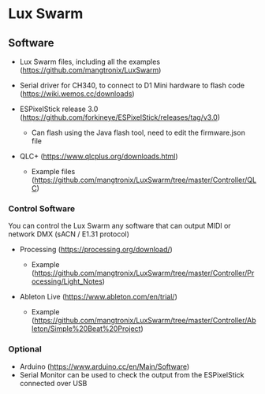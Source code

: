 # Lux Swarm

## Software

* Lux Swarm files, including all the examples (https://github.com/mangtronix/LuxSwarm)

* Serial driver for CH340, to connect to D1 Mini hardware to flash code (https://wiki.wemos.cc/downloads)

* ESPixelStick release 3.0 (https://github.com/forkineye/ESPixelStick/releases/tag/v3.0)
  * Can flash using the Java flash tool, need to edit the firmware.json file

* QLC+ (https://www.qlcplus.org/downloads.html)
  * Example files (https://github.com/mangtronix/LuxSwarm/tree/master/Controller/QLC)

### Control Software

You can control the Lux Swarm any software that can output MIDI or network DMX (sACN / E1.31 protocol)

* Processing (https://processing.org/download/)
  * Example (https://github.com/mangtronix/LuxSwarm/tree/master/Controller/Processing/Light_Notes)

* Ableton Live (https://www.ableton.com/en/trial/)
  * Example (https://github.com/mangtronix/LuxSwarm/tree/master/Controller/Ableton/Simple%20Beat%20Project)


### Optional

* Arduino (https://www.arduino.cc/en/Main/Software)
 * Serial Monitor can be used to check the output from the ESPixelStick connected over USB
